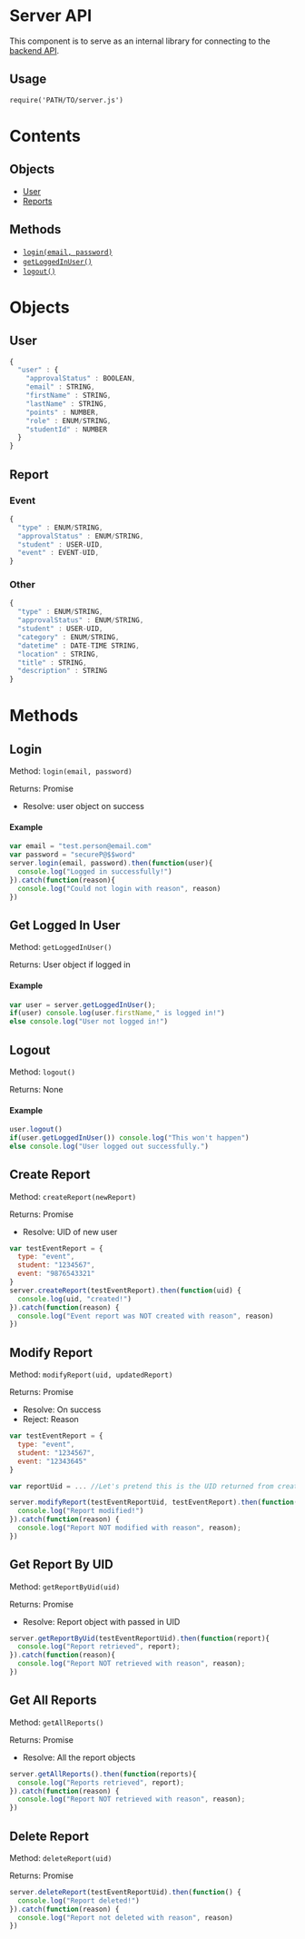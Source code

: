 # Server API
This component is to serve as an internal library for connecting to the [backend
API](https://github.com/TTUSDC/CPCEEDWebAppBackend).

## Usage
`require('PATH/TO/server.js')`

# Contents
## Objects
- [User](#user)
- [Reports](#report)
## Methods
- [`login(email, password)`](#login)
- [`getLoggedInUser()`](#get-logged-in-user)
- [`logout()`](#logout)


# Objects
## User
```javascript
{
  "user" : {
    "approvalStatus" : BOOLEAN,
    "email" : STRING,
    "firstName" : STRING,
    "lastName" : STRING,
    "points" : NUMBER,
    "role" : ENUM/STRING,
    "studentId" : NUMBER
  }
}
```

## Report
### Event
```javascript
{
  "type" : ENUM/STRING,
  "approvalStatus" : ENUM/STRING,
  "student" : USER-UID,
  "event" : EVENT-UID,
}
```

### Other
```javascript
{
  "type" : ENUM/STRING,
  "approvalStatus" : ENUM/STRING,
  "student" : USER-UID,
  "category" : ENUM/STRING,
  "datetime" : DATE-TIME STRING,
  "location" : STRING,
  "title" : STRING,
  "description" : STRING
}
```

# Methods

## Login
Method: `login(email, password)`

Returns: Promise  
- Resolve: user object on success

#### Example
```javascript
var email = "test.person@email.com"
var password = "secureP@$$word"
server.login(email, password).then(function(user){
  console.log("Logged in successfully!")
}).catch(function(reason){
  console.log("Could not login with reason", reason)
})
```

## Get Logged In User
Method: `getLoggedInUser()`

Returns: User object if logged in

#### Example
```javascript
var user = server.getLoggedInUser();
if(user) console.log(user.firstName," is logged in!")
else console.log("User not logged in!")
```

## Logout
Method: `logout()`

Returns: None

#### Example
```javascript
user.logout()
if(user.getLoggedInUser()) console.log("This won't happen")
else console.log("User logged out successfully.")
```

## Create Report
Method: `createReport(newReport)`

Returns: Promise  
- Resolve: UID of new user

```javascript
var testEventReport = {
  type: "event",
  student: "1234567",
  event: "9876543321"
}
server.createReport(testEventReport).then(function(uid) {
  console.log(uid, "created!")
}).catch(function(reason) {
  console.log("Event report was NOT created with reason", reason)
})
```

## Modify Report
Method: `modifyReport(uid, updatedReport)`

Returns: Promise
- Resolve: On success
- Reject: Reason

```javascript
var testEventReport = {
  type: "event",
  student: "1234567",
  event: "12343645"
}

var reportUid = ... //Let's pretend this is the UID returned from creating report

server.modifyReport(testEventReportUid, testEventReport).then(function() {
  console.log("Report modified!")
}).catch(function(reason) {
  console.log("Report NOT modified with reason", reason);
})
```

## Get Report By UID
Method: `getReportByUid(uid)`

Returns: Promise
- Resolve: Report object with passed in UID

```javascript
server.getReportByUid(testEventReportUid).then(function(report){
  console.log("Report retrieved", report);
}).catch(function(reason){
  console.log("Report NOT retrieved with reason", reason);
})
```

## Get All Reports
Method: `getAllReports()`

Returns: Promise
- Resolve: All the report objects

```javascript
server.getAllReports().then(function(reports){
  console.log("Reports retrieved", report);
}).catch(function(reason) {
  console.log("Report NOT retrieved with reason", reason);
})
```

## Delete Report
Method: `deleteReport(uid)`

Returns: Promise
```javascript
server.deleteReport(testEventReportUid).then(function() {
  console.log("Report deleted!")
}).catch(function(reason) {
  console.log("Report not deleted with reason", reason)
})

```

